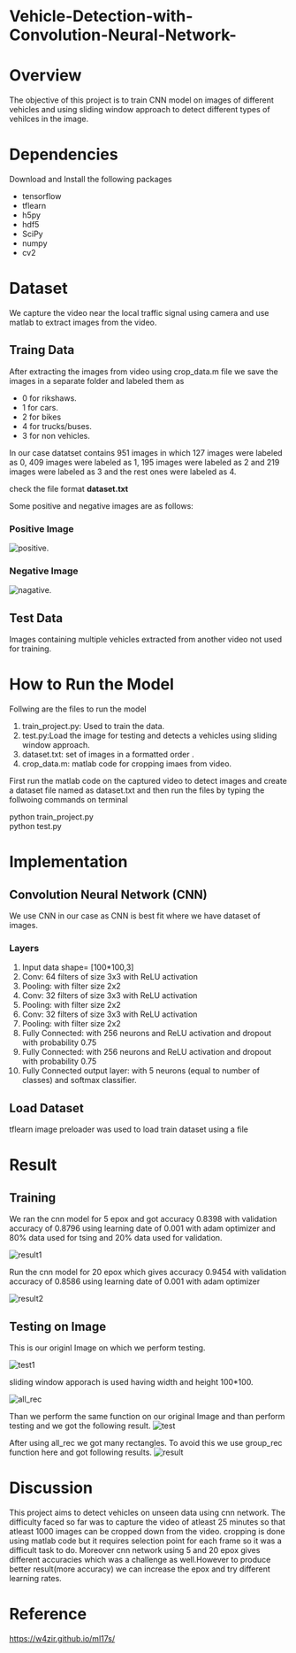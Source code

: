 # Vehicle-Detection-with-Convolution-Neural-Network-

# Overview

The objective of this project is to train CNN model on images of different vehicles and using sliding window approach to detect different types of vehilces in the image.

# Dependencies

Download and Install the following packages
- tensorflow
- tflearn
- h5py
- hdf5
- SciPy
- numpy
- cv2

# Dataset

 We capture the video near the local traffic signal using camera and use matlab to extract images from the video. 

## Traing Data
After extracting the images from video using crop_data.m file we save the images in a separate folder and labeled them as
- 0 for rikshaws. 
- 1 for cars.
- 2 for bikes
- 4 for trucks/buses.
- 3 for non vehicles.

In our case datatset contains 951 images in which 127 images were labeled as 0, 409 images were labeled as 1, 195 images were labeled as 2 and 219 images were labeled as 3 and the rest ones were labeled as 4.

check the file format <b>dataset.txt</b>

Some positive and negative images are as follows:

### Positive Image
![positive](https://user-images.githubusercontent.com/26170668/27723536-139483ac-5d87-11e7-9777-4f860b7a90d5.png).

### Negative Image
![nagative](https://user-images.githubusercontent.com/26170668/27723538-19226ce4-5d87-11e7-8922-cb055850617f.png).

## Test Data

Images containing multiple vehicles extracted from another video not used for training.

# How to Run the Model

Follwing are the files to run the model
1. train_project.py: Used to train the data.
2. test.py:Load the image for testing and detects a vehicles using sliding window approach.
3. dataset.txt: set of images in a formatted order .
4. crop_data.m: matlab code for cropping imaes from video.


  First run the matlab code on the captured video to detect images and create a dataset file named 
  as dataset.txt and then run the files by typing the follwoing commands on terminal
  
  python train_project.py  
  python test.py      


# Implementation

## Convolution Neural Network (CNN)
We use CNN in our case as CNN is best fit where we have dataset of images.
### Layers
1. Input data shape= [100*100,3]
2. Conv: 64 filters of size 3x3 with ReLU activation
3. Pooling: with filter size 2x2
4. Conv: 32 filters of size 3x3 with ReLU activation
5. Pooling: with filter size 2x2
6. Conv: 32 filters of size 3x3 with ReLU activation
7. Pooling: with filter size 2x2
8. Fully Connected: with 256 neurons and ReLU activation and dropout with probability 0.75
9. Fully Connected: with 256 neurons and ReLU activation and dropout with probability 0.75
10. Fully Connected output layer: with 5 neurons (equal to number of classes) and softmax classifier.


## Load Dataset
 tflearn image preloader was used to load train dataset using a file 
 

# Result

## Training
    
We ran the cnn model for 5 epox and got accuracy 0.8398 with validation accuracy of 0.8796 using learning date of 
0.001 with adam optimizer and 80% data used for tsing and 20% data used for validation.
   
   ![result1](https://user-images.githubusercontent.com/26170668/27747443-93bca692-5de4-11e7-9fdf-c4300dda9f22.png)

   



Run the cnn model for 20 epox which gives accuracy 0.9454 with validation accuracy of 0.8586 using learning date of 0.001 with adam
optimizer
   
   ![result2](https://user-images.githubusercontent.com/26170668/27747425-7efdab02-5de4-11e7-8d2e-b030ca6473c7.png)



## Testing on Image

This is our originl Image on which we perform testing.

![test1](https://user-images.githubusercontent.com/26170668/27746961-bd8c3886-5de2-11e7-98f5-7a4842fad7b5.jpg)

   sliding window apporach is used having width and height 100*100. 
   
   
 ![all_rec](https://user-images.githubusercontent.com/26170668/27745828-4b7d795c-5dde-11e7-977d-a4f8df512b95.png)


Than we perform the same function on our original Image and than perform testing and we got the following result.
![test](https://user-images.githubusercontent.com/26170668/27746960-bd4fad58-5de2-11e7-8b11-fbcbb15cbf20.jpg)


After using all_rec we got many rectangles. To avoid this we use group_rec function here and got following results.
![result](https://user-images.githubusercontent.com/26170668/27745882-7e84bc8e-5dde-11e7-876f-2d21c55d389c.png)

# Discussion

This project aims to detect vehicles on unseen data using cnn network. The difficulty faced so far was to capture the video of atleast 25 minutes so that atleast 1000 images can be cropped down from the video. cropping is done using matlab code but it requires selection point for each frame so it was a difficult task to do. Moreover cnn network using 5 and 20 epox gives different accuracies which was a challenge as well.However to produce better result(more accuracy) we can increase the epox and try different learning rates.


# Reference

https://w4zir.github.io/ml17s/


